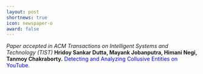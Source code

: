 ```yaml
---
layout: post
shortnews: true
icon: newspaper-o
award: false
---
```


<i>Paper accepted in ACM Transactions on Intelligent Systems and Technology (TIST) </i> <b> Hridoy Sankar Dutta, Mayank Jobanputra, Himani Negi, Tanmoy Chakraborty.</b> <font color="blue"> Detecting and Analyzing Collusive Entities on YouTube. </font>